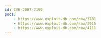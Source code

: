 ```yaml
---
id: CVE-2007-2199
pocs:
    - https://www.exploit-db.com/raw/3781
    - https://www.exploit-db.com/raw/3915
    - https://www.exploit-db.com/raw/4111
---
```


